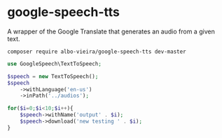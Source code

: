 # google-speech-tts

A wrapper of the Google Translate that generates an audio from a given text.

```
composer require albo-vieira/google-speech-tts dev-master

```


```php
use GoogleSpeech\TextToSpeech;

$speech = new TextToSpeech();
$speech
    ->withLanguage('en-us')
    ->inPath('../audios');

for($i=0;$i<10;$i++){
    $speech->withName('output' . $i);
    $speech->download('new testing ' . $i);
}
```
